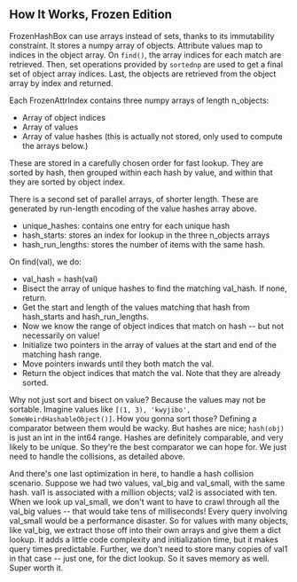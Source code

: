 ## How It Works, Frozen Edition

FrozenHashBox can use arrays instead of sets, thanks to its immutability constraint. It stores a numpy array of objects. 
Attribute values map to indices in the object array. On `find()`, the array indices for each match are retrieved. 
Then, set operations provided by `sortednp` are used to get a final set of object array indices. Last, the objects are 
retrieved from the object array by index and returned.

Each FrozenAttrIndex contains three numpy arrays of length n_objects:
 - Array of object indices
 - Array of values
 - Array of value hashes (this is actually not stored, only used to compute the arrays below.)

These are stored in a carefully chosen order for fast lookup.
They are sorted by hash, then grouped within each hash by value, and within that they are sorted by object index.

There is a second set of parallel arrays, of shorter length.
These are generated by run-length encoding of the value hashes array above.
 - unique_hashes: contains one entry for each unique hash
 - hash_starts: stores an index for lookup in the three n_objects arrays
 - hash_run_lengths: stores the number of items with the same hash.

On find(val), we do:
 - val_hash = hash(val)
 - Bisect the array of unique hashes to find the matching val_hash. If none, return.
 - Get the start and length of the values matching that hash from hash_starts and hash_run_lengths.
 - Now we know the range of object indices that match on hash -- but not necessarily on value!
 - Initialize two pointers in the array of values at the start and end of the matching hash range.
 - Move pointers inwards until they both match the val.
 - Return the object indices that match the val. Note that they are already sorted.

Why not just sort and bisect on value? Because the values may not be sortable. Imagine
values like ``[(1, 3), 'kwyjibo', SomeWeirdHashableObject()]``. How you gonna sort those?
Defining a comparator between them would be wacky.
But hashes are nice; ``hash(obj)`` is just an int in the int64 range. Hashes are definitely comparable, and very likely
to be unique. So they're the best comparator we can hope for. We just need to handle the collisions, as detailed above.

And there's one last optimization in here, to handle a hash collision scenario.
Suppose we had two values, val_big and val_small, with the same hash.
val1 is associated with a million objects; val2 is associated with ten.
When we look up val_small, we don't want to have to crawl through all the val_big values -- that
would take tens of milliseconds! Every query involving val_small would be a performance disaster.
So for values with many objects, like val_big, we extract those off into their own arrays and give them
a dict lookup. It adds a little code complexity and initialization time, but it makes query times predictable.
Further, we don't need to store many copies of val1 in that case -- just one, for the dict lookup. So it saves
memory as well. Super worth it.
